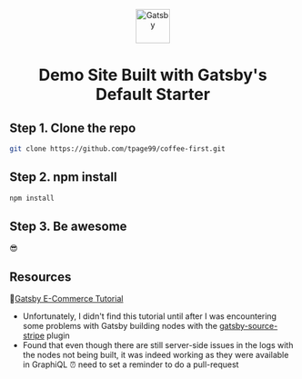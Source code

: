 <p align="center">
  <a href="https://www.gatsbyjs.org">
    <img alt="Gatsby" src="https://www.gatsbyjs.org/monogram.svg" width="60" />
  </a>
</p>
<h1 align="center">
  Demo Site Built with Gatsby's Default Starter
</h1>

## Step 1. Clone the repo

```sh
git clone https://github.com/tpage99/coffee-first.git
```

## Step 2. npm install

```sh
npm install
```

## Step 3. Be awesome

😎

## Resources

📕[Gatsby E-Commerce Tutorial](https://www.gatsbyjs.org/docs/ecommerce-tutorial/#installing-the-stripejs-plugin) 
 - Unfortunately, I didn't find this tutorial until after I was encountering some problems with Gatsby building nodes with the [gatsby-source-stripe](https://www.gatsbyjs.org/packages/gatsby-source-stripe/) plugin
 - Found that even though there are still server-side issues in the logs with the nodes not being built, it was indeed working as they were available in GraphiQL ⏰ need to set a reminder to do a pull-request